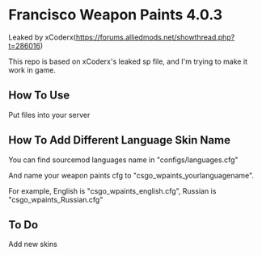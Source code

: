 # Francisco Weapon Paints 4.0.3
Leaked by xCoderx(https://forums.alliedmods.net/showthread.php?t=286016)

This repo is based on xCoderx's leaked sp file, and I'm trying to make it work in game.

## How To Use
Put files into your server

## How To Add Different Language Skin Name 
You can find sourcemod languages name in "configs/languages.cfg"

And name your weapon paints cfg to "csgo_wpaints_yourlanguagename".

For example, English is "csgo_wpaints_english.cfg", Russian is "csgo_wpaints_Russian.cfg"

## To Do
Add new skins
